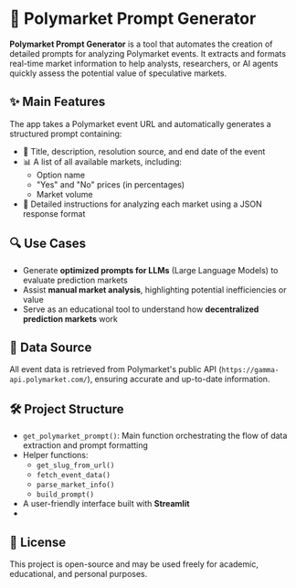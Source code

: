 # 🧠 Polymarket Prompt Generator

**Polymarket Prompt Generator** is a tool that automates the creation of detailed prompts for analyzing Polymarket events. It extracts and formats real-time market information to help analysts, researchers, or AI agents quickly assess the potential value of speculative markets.

## ✨ Main Features

The app takes a Polymarket event URL and automatically generates a structured prompt containing:

- 📌 Title, description, resolution source, and end date of the event
- 📊 A list of all available markets, including:
  - Option name
  - "Yes" and "No" prices (in percentages)
  - Market volume
- 🧾 Detailed instructions for analyzing each market using a JSON response format

## 🔍 Use Cases

- Generate **optimized prompts for LLMs** (Large Language Models) to evaluate prediction markets
- Assist **manual market analysis**, highlighting potential inefficiencies or value
- Serve as an educational tool to understand how **decentralized prediction markets** work

## 📡 Data Source

All event data is retrieved from Polymarket's public API (`https://gamma-api.polymarket.com/`), ensuring accurate and up-to-date information.

## 🛠️ Project Structure

- `get_polymarket_prompt()`: Main function orchestrating the flow of data extraction and prompt formatting
- Helper functions:
  - `get_slug_from_url()`
  - `fetch_event_data()`
  - `parse_market_info()`
  - `build_prompt()`
- A user-friendly interface built with **Streamlit**
- 
## 📄 License

This project is open-source and may be used freely for academic, educational, and personal purposes.
